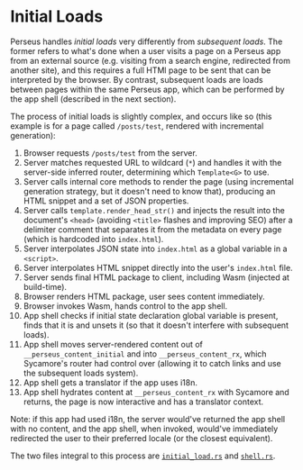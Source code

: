 # Initial Loads

Perseus handles _initial loads_ very differently from _subsequent loads_. The former refers to what's done when a user visits a page on a Perseus app from an external source (e.g. visiting from a search engine, redirected from another site), and this requires a full HTMl page to be sent that can be interpreted by the browser. By contrast, subsequent loads are loads between pages within the same Perseus app, which can be performed by the app shell (described in the next section).

The process of initial loads is slightly complex, and occurs like so (this example is for a page called `/posts/test`, rendered with incremental generation):

1. Browser requests `/posts/test` from the server.
2. Server matches requested URL to wildcard (`*`) and handles it with the server-side inferred router, determining which `Template<G>` to use.
3. Server calls internal core methods to render the page (using incremental generation strategy, but it doesn't need to know that), producing an HTML snippet and a set of JSON properties.
4. Server calls `template.render_head_str()` and injects the result into the document's `<head>` (avoiding `<title>` flashes and improving SEO) after a delimiter comment that separates it from the metadata on every page (which is hardcoded into `index.html`).
5. Server interpolates JSON state into `index.html` as a global variable in a `<script>`.
6. Server interpolates HTML snippet directly into the user's `index.html` file.
7. Server sends final HTML package to client, including Wasm (injected at build-time).
8. Browser renders HTML package, user sees content immediately.
9. Browser invokes Wasm, hands control to the app shell.
10. App shell checks if initial state declaration global variable is present, finds that it is and unsets it (so that it doesn't interfere with subsequent loads).
11. App shell moves server-rendered content out of `__perseus_content_initial` and into `__perseus_content_rx`, which Sycamore's router had control over (allowing it to catch links and use the subsequent loads system).
12. App shell gets a translator if the app uses i18n.
13. App shell hydrates content at `__perseus_content_rx` with Sycamore and returns, the page is now interactive and has a translator context.

Note: if this app had used i18n, the server would've returned the app shell with no content, and the app shell, when invoked, would've immediately redirected the user to their preferred locale (or the closest equivalent).

The two files integral to this process are [`initial_load.rs`](https://github.com/arctic-hen7/perseus/blob/main/packages/perseus-actix-web/src/initial_load.rs) and [`shell.rs`](https://github.com/arctic-hen7/perseus/blob/main/packages/perseus/src/shell.rs).
